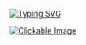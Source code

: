 [![Typing SVG](https://readme-typing-svg.demolab.com?font=Fira+Code&pause=1000&color=F70000&random=false&width=435&lines=%231+pineapple+pizza+hater)](https://git.io/typing-svg)


<a href="https://portfolio.ashertenenbaum.com">
  <img src="https://c8.alamy.com/comp/2B8C2FA/cheerful-enthusiastic-young-man-very-happy-pleased-how-quick-repairment-work-finished-at-home-pointing-upper-left-corner-and-looking-surprised-2B8C2FA.jpg" alt="Clickable Image">
</a>
